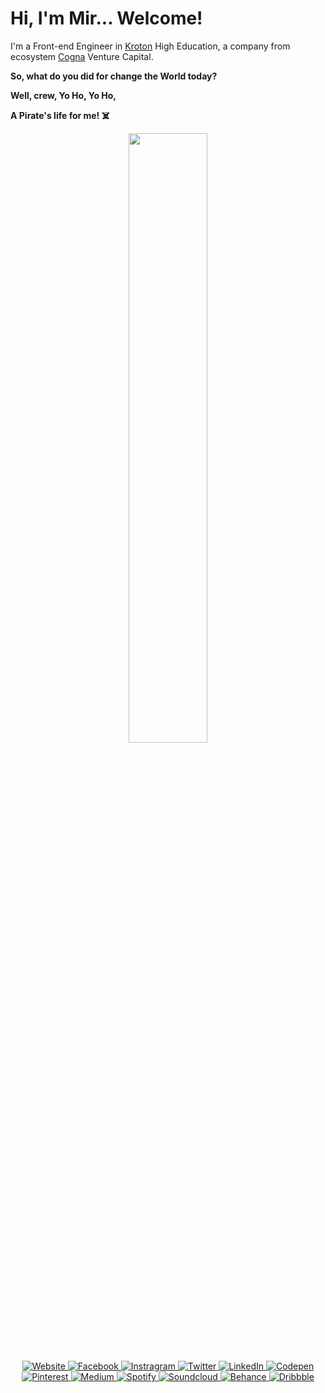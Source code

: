 # Hi, I'm Mir... Welcome!

I'm a Front-end Engineer in [Kroton](http://www.kroton.com.br/) High Education, a company from ecosystem [Cogna](http://www.cogna.com.br/) Venture Capital.

**So, what do you did for change the World today?**

**Well, crew, Yo Ho, Yo Ho,**

**A Pirate's life for me! ☠️**

<!-- Banner -->
<p align="center">
  <a id="home" target="_blank" href="https://www.instagram.com/p/BsWxosJlvF4/">
    <img  width="50%" src="https://instagram.fcgh26-1.fna.fbcdn.net/v/t51.2885-15/sh0.08/e35/s640x640/47690364_390825595054983_9048601238196180896_n.jpg?_nc_ht=instagram.fcgh26-1.fna.fbcdn.net&_nc_cat=103&_nc_ohc=X8Js_amYFzAAX-m5-yJ&oh=98cb12648634e94127073f55e98e309b&oe=5F6CB766" />
  </a>
</p>

<!-- My badges -->
<p align="center">
  <!-- Website -->
  <a href="https://www.deppbrazil.com">
    <img alt="Website" src="https://img.shields.io/badge/Site-deppbrazil.com-black">
  </a>
  <!-- Facebook -->
  <a href="https://web.facebook.com/eusoumircarvalho/">
    <img alt="Facebook" src="https://img.shields.io/badge/-Facebook-black?style=flat-square&logo=Facebook&logoColor=white">
  </a>
   <!-- Instagram -->
  <a href="https://www.instagram.com/deppbrazil/">
    <img alt="Instragram" src="https://img.shields.io/badge/-Instagram-black?style=flat-square&logo=Instagram&logoColor=white">
  </a>
  <!-- Twitter -->
  <a href="https://twitter.com/deppbrazil">
    <img alt="Twitter" src="https://img.shields.io/badge/-Twitter-black?style=flat-square&logo=Twitter&logoColor=white">
  </a>
  <!-- LinkedIn -->
  <a href="https://www.linkedin.com/in/deppbrazil/">
    <img alt="LinkedIn" src="https://img.shields.io/badge/-LinkedIn-black?style=flat-square&logo=Linkedin&logoColor=white">
  </a>
  <!-- Codepen -->
  <a href="https://codepen.io/deppbrazil">
    <img alt="Codepen" src="https://img.shields.io/badge/-Codepen-black?style=flat-square&logo=Codepen&logoColor=white">
  </a>
  <!-- Pinterest -->
  <a href="https://br.pinterest.com/deppbrazil/">
    <img alt="Pinterest" src="https://img.shields.io/badge/-Pinterest-black?style=flat-square&logo=Pinterest&logoColor=white">
  </a>
  <!-- Medium -->
  <a href="https://medium.com/@deppbrazil">
    <img alt="Medium" src="https://img.shields.io/badge/-Behance-black?style=flat-square&logo=Behance&logoColor=white">
  </a>
  <!-- Spotify -->
  <a href="spotify:user:223a56evgrwf73mdbejoead7y">
    <img alt="Spotify" src="https://img.shields.io/badge/-Spotify-black?style=flat-square&logo=Spotify&logoColor=white">
  </a>
  <!-- Soundcloud -->
  <a href="https://soundcloud.com/deppbrazil/sets">
    <img alt="Soundcloud" src="https://img.shields.io/badge/-Soundcloud-black?style=flat-square&logo=Soundcloud&logoColor=white">
  </a>
  <!-- Behance -->
  <a href="https://www.behance.net/deppbrazil">
    <img alt="Behance" src="https://img.shields.io/badge/-Medium-black?style=flat-square&logo=Medium&logoColor=white">
  </a>
  <!-- Dribbble -->
  <a href="https://dribbble.com/deppbrazil/">
    <img alt="Dribbble" src="https://img.shields.io/badge/-Dribbble-black?style=flat-square&logo=Dribbble&logoColor=white">
  </a>
</p>


